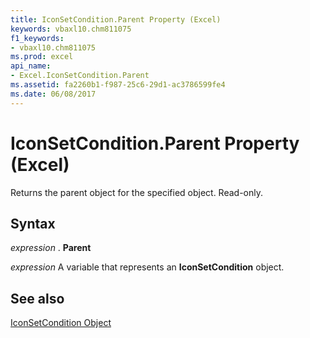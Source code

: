 ```yaml
---
title: IconSetCondition.Parent Property (Excel)
keywords: vbaxl10.chm811075
f1_keywords:
- vbaxl10.chm811075
ms.prod: excel
api_name:
- Excel.IconSetCondition.Parent
ms.assetid: fa2260b1-f987-25c6-29d1-ac3786599fe4
ms.date: 06/08/2017
---
```



# IconSetCondition.Parent Property (Excel)

Returns the parent object for the specified object. Read-only.


## Syntax

 _expression_ . **Parent**

 _expression_ A variable that represents an **IconSetCondition** object.


## See also


[IconSetCondition Object](Excel.IconSetCondition.md)

